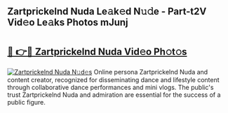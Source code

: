 ## Zartprickelnd Nuda Le𝚊k𝚎d N𝚞𝚍e - Part-t2V Vid𝚎o Le𝚊ks Photos mJunj

# <h2><a href="http://fbf32i.evod.top/?m=Zartprickelnd+Nuda">🔗 👉🔴 Zartprickelnd Nuda Vid𝚎o Ph𝚘t𝚘s</a></h2>

[![Zartprickelnd Nuda N𝚞d𝚎s](https://i.imgur.com/8V9OHl7.gif)](http://fbf32i.evod.top/?m=Zartprickelnd+Nuda)
Online persona Zartprickelnd Nuda and content creator, recognized for disseminating dance and lifestyle content through collaborative dance performances and mini vlogs. The public's trust Zartprickelnd Nuda and admiration are essential for the success of a public figure. 
